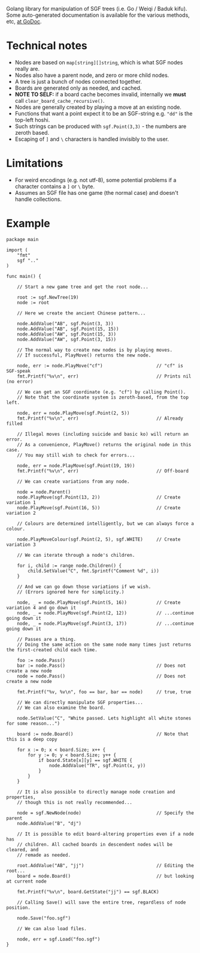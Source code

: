 Golang library for manipulation of SGF trees (i.e. Go / Weiqi / Baduk kifu). Some auto-generated documentation is available for the various methods, etc, [at GoDoc](https://godoc.org/github.com/fohristiwhirl/sgf).

# Technical notes

* Nodes are based on `map[string][]string`, which is what SGF nodes really are.
* Nodes also have a parent node, and zero or more child nodes.
* A tree is just a bunch of nodes connected together.
* Boards are generated only as needed, and cached.
* **NOTE TO SELF:** if a board cache becomes invalid, internally we **must** call `clear_board_cache_recursive()`.
* Nodes are generally created by playing a move at an existing node.
* Functions that want a point expect it to be an SGF-string e.g. `"dd"` is the top-left hoshi.
* Such strings can be produced with `sgf.Point(3,3)` - the numbers are zeroth based.
* Escaping of `]` and `\` characters is handled invisibly to the user.

# Limitations

* For weird encodings (e.g. not utf-8), some potential problems if a character contains a `]` or `\` byte.
* Assumes an SGF file has one game (the normal case) and doesn't handle collections.

# Example

```golang
package main

import (
	"fmt"
	sgf ".."
)

func main() {

	// Start a new game tree and get the root node...

	root := sgf.NewTree(19)
	node := root

	// Here we create the ancient Chinese pattern...

	node.AddValue("AB", sgf.Point(3, 3))
	node.AddValue("AB", sgf.Point(15, 15))
	node.AddValue("AW", sgf.Point(15, 3))
	node.AddValue("AW", sgf.Point(3, 15))

	// The normal way to create new nodes is by playing moves.
	// If successful, PlayMove() returns the new node.

	node, err := node.PlayMove("cf")					// "cf" is SGF-speak
	fmt.Printf("%v\n", err)								// Prints nil (no error)

	// We can get an SGF coordinate (e.g. "cf") by calling Point().
	// Note that the coordinate system is zeroth-based, from the top left.

	node, err = node.PlayMove(sgf.Point(2, 5))
	fmt.Printf("%v\n", err)								// Already filled

	// Illegal moves (including suicide and basic ko) will return an error.
	// As a convenience, PlayMove() returns the original node in this case.
	// You may still wish to check for errors...

	node, err = node.PlayMove(sgf.Point(19, 19))
	fmt.Printf("%v\n", err)								// Off-board

	// We can create variations from any node.

	node = node.Parent()
	node.PlayMove(sgf.Point(13, 2))						// Create variation 1
	node.PlayMove(sgf.Point(16, 5))						// Create variation 2

	// Colours are determined intelligently, but we can always force a colour.

	node.PlayMoveColour(sgf.Point(2, 5), sgf.WHITE)		// Create variation 3

	// We can iterate through a node's children.

	for i, child := range node.Children() {
		child.SetValue("C", fmt.Sprintf("Comment %d", i))
	}

	// And we can go down those variations if we wish.
	// (Errors ignored here for simplicity.)

	node, _ = node.PlayMove(sgf.Point(5, 16))			// Create variation 4 and go down it
	node, _ = node.PlayMove(sgf.Point(2, 12))			// ...continue going down it
	node, _ = node.PlayMove(sgf.Point(3, 17))			// ...continue going down it

	// Passes are a thing.
	// Doing the same action on the same node many times just returns the first-created child each time.

	foo := node.Pass()
	bar := node.Pass()									// Does not create a new node
	node = node.Pass()									// Does not create a new node

	fmt.Printf("%v, %v\n", foo == bar, bar == node)		// true, true

	// We can directly manipulate SGF properties...
	// We can also examine the board.

	node.SetValue("C", "White passed. Lets highlight all white stones for some reason...")

	board := node.Board()								// Note that this is a deep copy

	for x := 0; x < board.Size; x++ {
		for y := 0; y < board.Size; y++ {
			if board.State[x][y] == sgf.WHITE {
				node.AddValue("TR", sgf.Point(x, y))
			}
		}
	}

	// It is also possible to directly manage node creation and properties,
	// though this is not really recommended...

	node = sgf.NewNode(node)							// Specify the parent
	node.AddValue("B", "dj")

	// It is possible to edit board-altering properties even if a node has
	// children. All cached boards in descendent nodes will be cleared, and
	// remade as needed.

	root.AddValue("AB", "jj")							// Editing the root...
	board = node.Board()								// but looking at current node

	fmt.Printf("%v\n", board.GetState("jj") == sgf.BLACK)

	// Calling Save() will save the entire tree, regardless of node position.

	node.Save("foo.sgf")

	// We can also load files.

	node, err = sgf.Load("foo.sgf")
}
```
